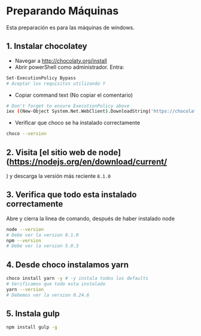 # Preparando Máquinas

Esta preparación es para las máquinas de windows.

## 1. Instalar chocolatey

* Navegar a http://chocolaty.org/install
* Abrir powerShell como administrador. Entra:

```sh
Set-ExecutionPolicy Bypass
# Aceptar los requisitos utilizando Y
```

- Copiar command text (No copiar el comentario)

```sh
# Don't forget to ensure ExecutionPolicy above
iex ((New-Object System.Net.WebClient).DownloadString('https://chocolatey.org/install.ps1'))

```

- Verificar que choco se ha instalado correctamente

```sh
choco --version
```

## 2. Visita [el sitio web de node](https://nodejs.org/en/download/current/
) y descarga la versión más reciente `8.1.0`

## 3. Verifica que todo esta instalado correctamente	
	
Abre y cierra la linea de comando, después de haber instalado node
	
```sh
node --version
# Debe ver la version 8.1.0
npm --version
# Debe ver la version 5.0.3
```
	
## 4. Desde choco instalamos yarn

```sh
choco install yarn -y # -y instala todos los defaults
# Verificamos que todo esta instalado
yarn --version
# Debemos ver la version 0.24.6
```

## 5. Instala gulp

```sh
npm install gulp -g 
```

